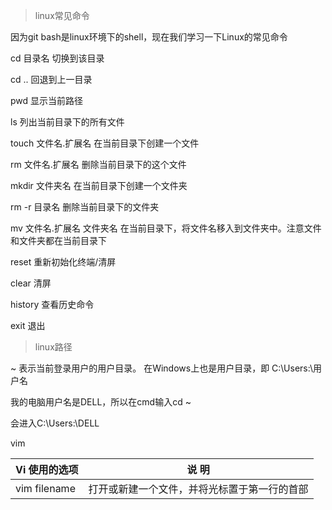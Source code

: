 > linux常见命令
>

因为git bash是linux环境下的shell，现在我们学习一下Linux的常见命令

cd  目录名      切换到该目录

cd ..         回退到上一目录

pwd   显示当前路径

ls   列出当前目录下的所有文件

touch  文件名.扩展名    在当前目录下创建一个文件

rm    文件名.扩展名   删除当前目录下的这个文件

mkdir 文件夹名    在当前目录下创建一个文件夹

rm -r 目录名  删除当前目录下的文件夹

mv 文件名.扩展名   文件夹名    在当前目录下，将文件名移入到文件夹中。注意文件和文件夹都在当前目录下

reset 重新初始化终端/清屏

clear 清屏

history 查看历史命令

exit   退出



> linux路径

~ 表示当前登录用户的用户目录。       在Windows上也是用户目录，即 C:\Users:\用户名

我的电脑用户名是DELL，所以在cmd输入cd ~

会进入C:\Users:\DELL



vim

| Vi 使用的选项 | 说 明                                        |
| ------------- | -------------------------------------------- |
| vim filename  | 打开或新建一个文件，并将光标置于第一行的首部 |

